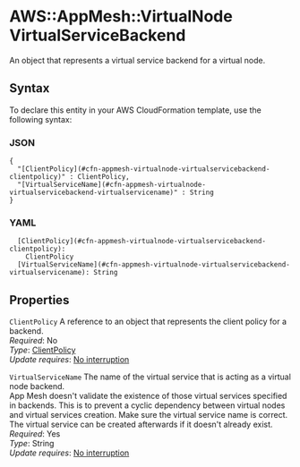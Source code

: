 # AWS::AppMesh::VirtualNode VirtualServiceBackend<a name="aws-properties-appmesh-virtualnode-virtualservicebackend"></a>

An object that represents a virtual service backend for a virtual node\.

## Syntax<a name="aws-properties-appmesh-virtualnode-virtualservicebackend-syntax"></a>

To declare this entity in your AWS CloudFormation template, use the following syntax:

### JSON<a name="aws-properties-appmesh-virtualnode-virtualservicebackend-syntax.json"></a>

```
{
  "[ClientPolicy](#cfn-appmesh-virtualnode-virtualservicebackend-clientpolicy)" : ClientPolicy,
  "[VirtualServiceName](#cfn-appmesh-virtualnode-virtualservicebackend-virtualservicename)" : String
}
```

### YAML<a name="aws-properties-appmesh-virtualnode-virtualservicebackend-syntax.yaml"></a>

```
  [ClientPolicy](#cfn-appmesh-virtualnode-virtualservicebackend-clientpolicy): 
    ClientPolicy
  [VirtualServiceName](#cfn-appmesh-virtualnode-virtualservicebackend-virtualservicename): String
```

## Properties<a name="aws-properties-appmesh-virtualnode-virtualservicebackend-properties"></a>

`ClientPolicy`  <a name="cfn-appmesh-virtualnode-virtualservicebackend-clientpolicy"></a>
A reference to an object that represents the client policy for a backend\.  
*Required*: No  
*Type*: [ClientPolicy](aws-properties-appmesh-virtualnode-clientpolicy.md)  
*Update requires*: [No interruption](https://docs.aws.amazon.com/AWSCloudFormation/latest/UserGuide/using-cfn-updating-stacks-update-behaviors.html#update-no-interrupt)

`VirtualServiceName`  <a name="cfn-appmesh-virtualnode-virtualservicebackend-virtualservicename"></a>
The name of the virtual service that is acting as a virtual node backend\.  
App Mesh doesn't validate the existence of those virtual services specified in backends\. This is to prevent a cyclic dependency between virtual nodes and virtual services creation\. Make sure the virtual service name is correct\. The virtual service can be created afterwards if it doesn't already exist\. 
*Required*: Yes  
*Type*: String  
*Update requires*: [No interruption](https://docs.aws.amazon.com/AWSCloudFormation/latest/UserGuide/using-cfn-updating-stacks-update-behaviors.html#update-no-interrupt)